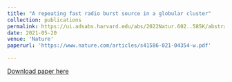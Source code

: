```yaml
---
title: "A repeating fast radio burst source in a globular cluster"
collection: publications
permalink: https://ui.adsabs.harvard.edu/abs/2022Natur.602..585K/abstract
date: 2021-05-20
venue: 'Nature'
paperurl: 'https://www.nature.com/articles/s41586-021-04354-w.pdf'

---
```


[Download paper here](https://www.nature.com/articles/s41586-021-04354-w.pdf)
